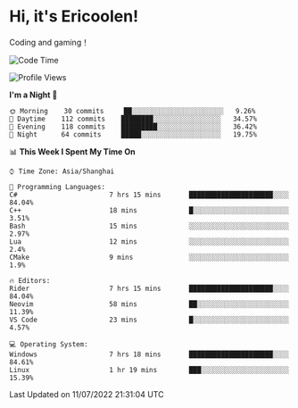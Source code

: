 # Hi, it's Ericoolen!
Coding and gaming！

<!--START_SECTION:waka-->
![Code Time](http://img.shields.io/badge/Code%20Time-328%20hrs%2032%20mins-blue)

![Profile Views](http://img.shields.io/badge/Profile%20Views-3-blue)

**I'm a Night 🦉** 

```text
🌞 Morning    30 commits     ██░░░░░░░░░░░░░░░░░░░░░░░   9.26% 
🌆 Daytime    112 commits    ████████░░░░░░░░░░░░░░░░░   34.57% 
🌃 Evening    118 commits    █████████░░░░░░░░░░░░░░░░   36.42% 
🌙 Night      64 commits     █████░░░░░░░░░░░░░░░░░░░░   19.75%

```


📊 **This Week I Spent My Time On** 

```text
⌚︎ Time Zone: Asia/Shanghai

💬 Programming Languages: 
C#                       7 hrs 15 mins       █████████████████████░░░░   84.04% 
C++                      18 mins             █░░░░░░░░░░░░░░░░░░░░░░░░   3.51% 
Bash                     15 mins             ░░░░░░░░░░░░░░░░░░░░░░░░░   2.97% 
Lua                      12 mins             ░░░░░░░░░░░░░░░░░░░░░░░░░   2.4% 
CMake                    9 mins              ░░░░░░░░░░░░░░░░░░░░░░░░░   1.9%

🔥 Editors: 
Rider                    7 hrs 15 mins       █████████████████████░░░░   84.04% 
Neovim                   58 mins             ██░░░░░░░░░░░░░░░░░░░░░░░   11.39% 
VS Code                  23 mins             █░░░░░░░░░░░░░░░░░░░░░░░░   4.57%

💻 Operating System: 
Windows                  7 hrs 18 mins       █████████████████████░░░░   84.61% 
Linux                    1 hr 19 mins        ███░░░░░░░░░░░░░░░░░░░░░░   15.39%

```


 Last Updated on 11/07/2022 21:31:04 UTC
<!--END_SECTION:waka-->

